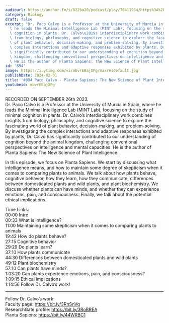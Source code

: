 ```yaml
---
audiourl: https://anchor.fm/s/822ba20/podcast/play/76411934/https%3A%2F%2Fd3ctxlq1ktw2nl.cloudfront.net%2Fstaging%2F2023-8-26%2Fa91fd9b2-2743-ff88-761c-e35c3a7e238f.m4a
category: Biology
draft: false
excerpt: "Dr. Paco Calvo is a Professor at the University of Murcia in Spain, where\
  \ he leads the Minimal Intelligence Lab (MINT Lab), focusing on the study of minimal\
  \ cognition in plants. Dr. Calvo\u2019s interdisciplinary work combines insights\
  \ from biology, philosophy, and cognitive science to explore the fascinating world\
  \ of plant behavior, decision-making, and problem-solving. By investigating the\
  \ complex interactions and adaptive responses exhibited by plants, Dr. Calvo has\
  \ significantly contributed to our understanding of cognition beyond the animal\
  \ kingdom, challenging conventional perspectives on intelligence and mental capacities.\
  \ He is the author of Planta Sapiens: The New Science of Plant Intelligence."
id: '894'
image: https://i.ytimg.com/vi/mbvrEBajXPg/maxresdefault.jpg
publishDate: 2024-02-01
title: '#894 Paco Calvo - Planta Sapiens: The New Science of Plant Intelligence'
youtubeid: mbvrEBajXPg
---
```

<div class="timelinks">

RECORDED ON SEPTEMBER 26th 2023.  
Dr. Paco Calvo is a Professor at the University of Murcia in Spain, where he leads the Minimal Intelligence Lab (MINT Lab), focusing on the study of minimal cognition in plants. Dr. Calvo’s interdisciplinary work combines insights from biology, philosophy, and cognitive science to explore the fascinating world of plant behavior, decision-making, and problem-solving. By investigating the complex interactions and adaptive responses exhibited by plants, Dr. Calvo has significantly contributed to our understanding of cognition beyond the animal kingdom, challenging conventional perspectives on intelligence and mental capacities. He is the author of Planta Sapiens: The New Science of Plant Intelligence.

In this episode, we focus on Planta Sapiens. We start by discussing what intelligence means, and how to maintain some degree of skepticism when it comes to comparing plants to animals. We talk about how plants behave, cognitive behavior, how they learn, how they communicate, differences between domesticated plants and wild plants, and plant biochemistry. We discuss whether plants can have minds, and whether they can experience emotions, pain, and consciousness. Finally, we talk about the potential ethical implications.

Time Links:  
<time>00:00</time> Intro  
<time>00:33</time> What is intelligence?  
<time>11:00</time> Maintaining some skepticism when it comes to comparing plants to animals  
<time>19:42</time> How do plants behave?  
<time>27:15</time> Cognitive behavior  
<time>29:29</time> Do plants learn?  
<time>37:10</time> How plants communicate  
<time>44:30</time> Differences between domesticated plants and wild plants  
<time>49:12</time> Plant biochemistry  
<time>57:10</time> Can plants have minds?  
<time>1:03:20</time> Can plants experience emotions, pain, and consciousness?  
<time>1:09:15</time> Ethical implications  
<time>1:14:56</time> Follow Dr. Calvo’s work!

---

Follow Dr. Calvo’s work:  
Faculty page: https://bit.ly/3RnSnVq  
ResearchGate profile: https://bit.ly/3RoBREA  
Planta Sapiens: https://bit.ly/44WRBC1
</div>

